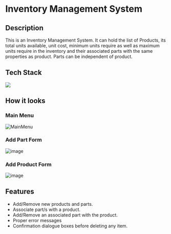 # Inventory Management System

## Description

This is an Inventory Management System. It can hold the list of Products, its total units available, unit cost, minimum units require as well as maximum units require in the inventory and their associated parts with the same properties as product. Parts can be independent of product.

## Tech Stack

<img src="https://skillicons.dev/icons?i=java,sqlite,eclipse" />

## How it looks

### Main Menu
![MainMenu](https://github.com/busycaesar/Inventory_Management_System/assets/97539345/014f4292-027a-4d5b-ad3c-9e3016cbdc60)

### Add Part Form
![image](https://github.com/busycaesar/Inventory_Management_System/assets/97539345/c3eba679-3641-47e0-8bc9-877e1a28b82f)

### Add Product Form
![image](https://github.com/busycaesar/Inventory_Management_System/assets/97539345/43e51dc8-f725-4442-8c2e-c38ed1d7b8c0)

## Features

- Add/Remove new products and parts.
- Associate part/s with a product.
- Add/Remove an associated part with the product.
- Proper error messages
- Confirmation dialogue boxes before deleting any item.
